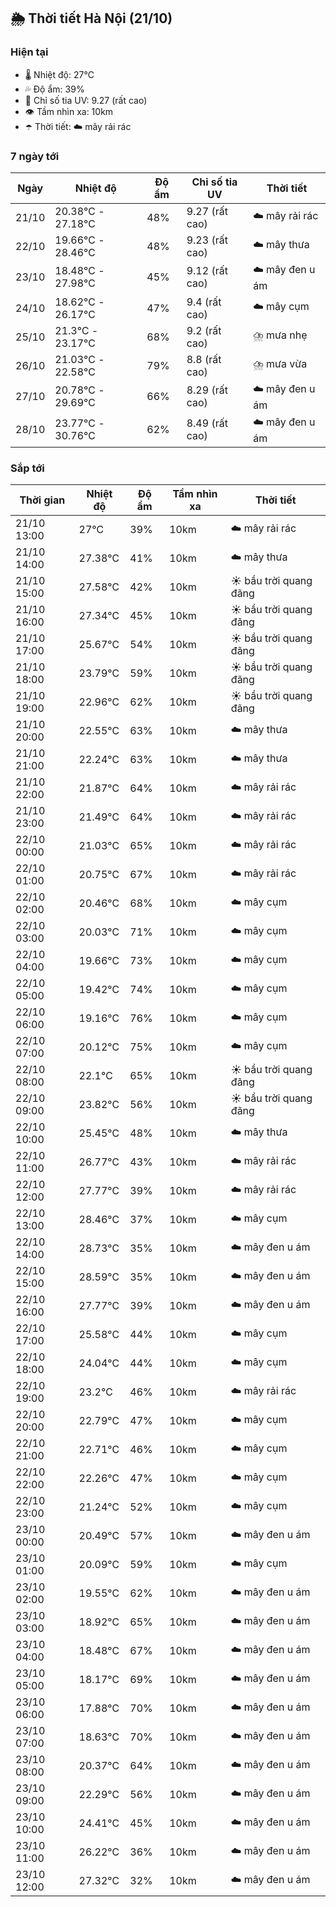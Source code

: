 ## 🌦️ Thời tiết Hà Nội (21/10)

### Hiện tại

- 🌡️ Nhiệt độ: 27℃
- 💦 Độ ẩm: 39%
- 🌟 Chỉ số tia UV: 9.27 (rất cao)
- 👁️ Tầm nhìn xa: 10km
- ☂️ Thời tiết: ☁️ mây rải rác

### 7 ngày tới

| Ngày | Nhiệt độ | Độ ẩm | Chỉ số tia UV | Thời tiết |
| --- | --- | --- | --- | --- |
| 21/10 | 20.38℃ - 27.18℃ | 48% | 9.27 (rất cao) | ☁️ mây rải rác |
| 22/10 | 19.66℃ - 28.46℃ | 48% | 9.23 (rất cao) | ☁️ mây thưa |
| 23/10 | 18.48℃ - 27.98℃ | 45% | 9.12 (rất cao) | ☁️ mây đen u ám |
| 24/10 | 18.62℃ - 26.17℃ | 47% | 9.4 (rất cao) | ☁️ mây cụm |
| 25/10 | 21.3℃ - 23.17℃ | 68% | 9.2 (rất cao) | ⛈️ mưa nhẹ |
| 26/10 | 21.03℃ - 22.58℃ | 79% | 8.8 (rất cao) | ⛈️ mưa vừa |
| 27/10 | 20.78℃ - 29.69℃ | 66% | 8.29 (rất cao) | ☁️ mây đen u ám |
| 28/10 | 23.77℃ - 30.76℃ | 62% | 8.49 (rất cao) | ☁️ mây đen u ám |

### Sắp tới

| Thời gian | Nhiệt độ | Độ ẩm | Tầm nhìn xa | Thời tiết |
| --- | --- | --- | --- | --- |
| 21/10 13:00 | 27℃ | 39% | 10km | ☁️ mây rải rác |
| 21/10 14:00 | 27.38℃ | 41% | 10km | ☁️ mây thưa |
| 21/10 15:00 | 27.58℃ | 42% | 10km | ☀️ bầu trời quang đãng |
| 21/10 16:00 | 27.34℃ | 45% | 10km | ☀️ bầu trời quang đãng |
| 21/10 17:00 | 25.67℃ | 54% | 10km | ☀️ bầu trời quang đãng |
| 21/10 18:00 | 23.79℃ | 59% | 10km | ☀️ bầu trời quang đãng |
| 21/10 19:00 | 22.96℃ | 62% | 10km | ☀️ bầu trời quang đãng |
| 21/10 20:00 | 22.55℃ | 63% | 10km | ☁️ mây thưa |
| 21/10 21:00 | 22.24℃ | 63% | 10km | ☁️ mây thưa |
| 21/10 22:00 | 21.87℃ | 64% | 10km | ☁️ mây rải rác |
| 21/10 23:00 | 21.49℃ | 64% | 10km | ☁️ mây rải rác |
| 22/10 00:00 | 21.03℃ | 65% | 10km | ☁️ mây rải rác |
| 22/10 01:00 | 20.75℃ | 67% | 10km | ☁️ mây rải rác |
| 22/10 02:00 | 20.46℃ | 68% | 10km | ☁️ mây cụm |
| 22/10 03:00 | 20.03℃ | 71% | 10km | ☁️ mây cụm |
| 22/10 04:00 | 19.66℃ | 73% | 10km | ☁️ mây cụm |
| 22/10 05:00 | 19.42℃ | 74% | 10km | ☁️ mây cụm |
| 22/10 06:00 | 19.16℃ | 76% | 10km | ☁️ mây cụm |
| 22/10 07:00 | 20.12℃ | 75% | 10km | ☁️ mây cụm |
| 22/10 08:00 | 22.1℃ | 65% | 10km | ☀️ bầu trời quang đãng |
| 22/10 09:00 | 23.82℃ | 56% | 10km | ☀️ bầu trời quang đãng |
| 22/10 10:00 | 25.45℃ | 48% | 10km | ☁️ mây thưa |
| 22/10 11:00 | 26.77℃ | 43% | 10km | ☁️ mây rải rác |
| 22/10 12:00 | 27.77℃ | 39% | 10km | ☁️ mây rải rác |
| 22/10 13:00 | 28.46℃ | 37% | 10km | ☁️ mây cụm |
| 22/10 14:00 | 28.73℃ | 35% | 10km | ☁️ mây đen u ám |
| 22/10 15:00 | 28.59℃ | 35% | 10km | ☁️ mây đen u ám |
| 22/10 16:00 | 27.77℃ | 39% | 10km | ☁️ mây đen u ám |
| 22/10 17:00 | 25.58℃ | 44% | 10km | ☁️ mây cụm |
| 22/10 18:00 | 24.04℃ | 44% | 10km | ☁️ mây cụm |
| 22/10 19:00 | 23.2℃ | 46% | 10km | ☁️ mây rải rác |
| 22/10 20:00 | 22.79℃ | 47% | 10km | ☁️ mây cụm |
| 22/10 21:00 | 22.71℃ | 46% | 10km | ☁️ mây cụm |
| 22/10 22:00 | 22.26℃ | 47% | 10km | ☁️ mây cụm |
| 22/10 23:00 | 21.24℃ | 52% | 10km | ☁️ mây cụm |
| 23/10 00:00 | 20.49℃ | 57% | 10km | ☁️ mây đen u ám |
| 23/10 01:00 | 20.09℃ | 59% | 10km | ☁️ mây cụm |
| 23/10 02:00 | 19.55℃ | 62% | 10km | ☁️ mây đen u ám |
| 23/10 03:00 | 18.92℃ | 65% | 10km | ☁️ mây đen u ám |
| 23/10 04:00 | 18.48℃ | 67% | 10km | ☁️ mây đen u ám |
| 23/10 05:00 | 18.17℃ | 69% | 10km | ☁️ mây đen u ám |
| 23/10 06:00 | 17.88℃ | 70% | 10km | ☁️ mây đen u ám |
| 23/10 07:00 | 18.63℃ | 70% | 10km | ☁️ mây đen u ám |
| 23/10 08:00 | 20.37℃ | 64% | 10km | ☁️ mây đen u ám |
| 23/10 09:00 | 22.29℃ | 56% | 10km | ☁️ mây đen u ám |
| 23/10 10:00 | 24.41℃ | 45% | 10km | ☁️ mây đen u ám |
| 23/10 11:00 | 26.22℃ | 36% | 10km | ☁️ mây đen u ám |
| 23/10 12:00 | 27.32℃ | 32% | 10km | ☁️ mây đen u ám |
